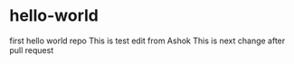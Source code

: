 # hello-world
first hello world repo
This is test edit from Ashok
This is next change after pull request
